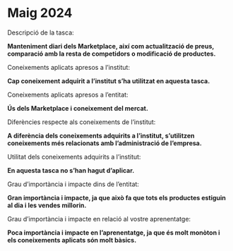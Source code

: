 # Maig 2024

Descripció de la tasca:

**Manteniment diari dels Marketplace, així com actualització de preus, comparació amb la resta de competidors o modificació de productes.**

Coneixements aplicats apresos a l’institut:

**Cap coneixement adquirit a l’institut s’ha utilitzat en aquesta tasca.**

Coneixements aplicats apresos a l’entitat:

**Ús dels Marketplace i coneixement del mercat.**

Diferències respecte als coneixements de l’institut:

**A diferència dels coneixements adquirits a l’institut, s’utilitzen coneixements més relacionats amb l’administració de l’empresa.**

Utilitat dels coneixements adquirits a l’institut:

**En aquesta tasca no s’han hagut d’aplicar.**

Grau d’importància i impacte dins de l’entitat:

**Gran importància i impacte, ja que això fa que tots els productes estiguin al dia i les vendes millorin.**

Grau d’importància i impacte en relació al vostre aprenentatge:

**Poca importància i impacte en l’aprenentatge, ja que és molt monòton i els coneixements aplicats són molt bàsics.**
